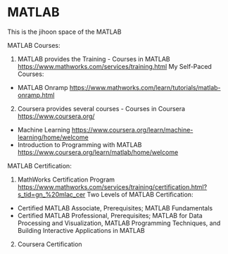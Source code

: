 # MATLAB

This is the jihoon space of the MATLAB

MATLAB Courses:
1. MATLAB provides the Training - Courses in MATLAB <https://www.mathworks.com/services/training.html>
  My Self-Paced Courses:
  - MATLAB Onramp <https://www.mathworks.com/learn/tutorials/matlab-onramp.html>
  
2. Coursera provides several courses - Courses in Coursera <https://www.coursera.org/>
  - Machine Learning <https://www.coursera.org/learn/machine-learning/home/welcome>
  - Introduction to Programming with MATLAB <https://www.coursera.org/learn/matlab/home/welcome>
  



MATLAB Certification:
1. MathWorks Certification Program <https://www.mathworks.com/services/training/certification.html?s_tid=gn_%20mlac_cer>
  Two Levels of MATLAB Certification:
  - Certified MATLAB Associate, Prerequisites; MATLAB Fundamentals
  - Certified MATLAB Professional, Prerequisites; MATLAB for Data Processing and Visualization, MATLAB Programming Techniques, and Building Interactive Applications in MATLAB
  
2. Coursera Certification
